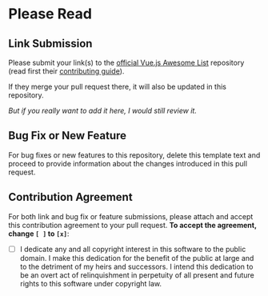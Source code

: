 # Please Read

## Link Submission

Please submit your link(s) to the
[official Vue.js Awesome List](https://github.com/vuejs/awesome-vue) repository
(read first their
[contributing guide](https://github.com/vuejs/awesome-vue/blob/master/CONTRIBUTING.md)).

If they merge your pull request there, it will also be updated in this repository.

_But if you really want to add it here, I would still review it._

## Bug Fix or New Feature

For bug fixes or new features to this repository, delete this template text and
proceed to provide information about the changes introduced in this pull
request.

## Contribution Agreement

For both link and bug fix or feature submissions, please attach and accept this
contribution agreement to your pull request.
**To accept the agreement, change `[ ]` to `[x]`**:

- [ ] I dedicate any and all copyright interest in this software to the
public domain. I make this dedication for the benefit of the public at
large and to the detriment of my heirs and successors. I intend this
dedication to be an overt act of relinquishment in perpetuity of all
present and future rights to this software under copyright law.
